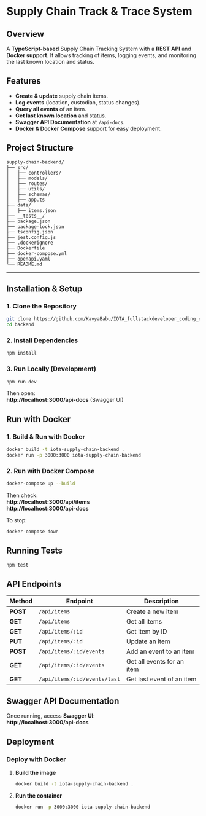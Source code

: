 # Supply Chain Track & Trace System

## Overview
A **TypeScript-based** Supply Chain Tracking System with a **REST API** and **Docker support**.
It allows tracking of items, logging events, and monitoring the last known location and status.

## Features
- **Create & update** supply chain items.
- **Log events** (location, custodian, status changes).
- **Query all events** of an item.
- **Get last known location** and status.
- **Swagger API Documentation** at `/api-docs`.
- **Docker & Docker Compose** support for easy deployment.

## **Project Structure**
```
supply-chain-backend/
├── src/
│   ├── controllers/
│   ├── models/
│   ├── routes/
│   ├── utils/
│   ├── schemas/
│   ├── app.ts
├── data/
│   ├── items.json
├── __tests__/
├── package.json
├── package-lock.json
├── tsconfig.json
├── jest.config.js
├── .dockerignore
├── Dockerfile
├── docker-compose.yml
├── openapi.yaml
└── README.md
```

---

## **Installation & Setup**
### **1. Clone the Repository**
```sh
git clone https://github.com/KavyaBabu/IOTA_fullstackdeveloper_coding_challenge.git
cd backend
```

### **2. Install Dependencies**
```sh
npm install
```

### **3. Run Locally (Development)**
```sh
npm run dev
```
Then open:  
**http://localhost:3000/api-docs** (Swagger UI)  

## **Run with Docker**
### **1. Build & Run with Docker**
```sh
docker build -t iota-supply-chain-backend .
docker run -p 3000:3000 iota-supply-chain-backend
```

### **2. Run with Docker Compose**
```sh
docker-compose up --build
```
Then check:  
**http://localhost:3000/api/items**  
**http://localhost:3000/api-docs**  

To stop:
```sh
docker-compose down
```

## **Running Tests**
```sh
npm test
```

## **API Endpoints**
| Method | Endpoint                 | Description                      |
|--------|--------------------------|----------------------------------|
| **POST** | `/api/items`            | Create a new item               |
| **GET**  | `/api/items`            | Get all items                   |
| **GET**  | `/api/items/:id`        | Get item by ID                  |
| **PUT**  | `/api/items/:id`        | Update an item                  |
| **POST** | `/api/items/:id/events` | Add an event to an item         |
| **GET**  | `/api/items/:id/events` | Get all events for an item      |
| **GET**  | `/api/items/:id/events/last` | Get last event of an item |

## **Swagger API Documentation**
Once running, access **Swagger UI**:  
**http://localhost:3000/api-docs**

## **Deployment**
### **Deploy with Docker**
1. **Build the image**
   ```sh
   docker build -t iota-supply-chain-backend .
   ```
2. **Run the container**
   ```sh
   docker run -p 3000:3000 iota-supply-chain-backend
   ```